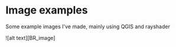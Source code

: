 # Image examples

Some example images I've made, mainly using QGIS and rayshader

![alt text][BR_image]

[hermannsburg_plot]: https://github.com/cverdel/image_examples/blob/figures/Rplot07.png?raw=true



